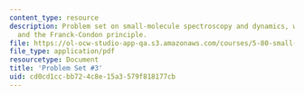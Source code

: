 ```yaml
---
content_type: resource
description: Problem set on small-molecule spectroscopy and dynamics, wave mechanics,
  and the Franck-Condon principle.
file: https://ol-ocw-studio-app-qa.s3.amazonaws.com/courses/5-80-small-molecule-spectroscopy-and-dynamics-fall-2008/cd0cd1ccbb724c8e15a3579f818177cb_ps3_1978.pdf
file_type: application/pdf
resourcetype: Document
title: 'Problem Set #3'
uid: cd0cd1cc-bb72-4c8e-15a3-579f818177cb
---
```

